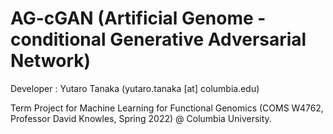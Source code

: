 # AG-cGAN (Artificial Genome - conditional Generative Adversarial Network)

Developer : Yutaro Tanaka (yutaro.tanaka [at] columbia.edu)

Term Project for Machine Learning for Functional Genomics (COMS W4762, Professor David Knowles, Spring 2022) @ Columbia University. 

